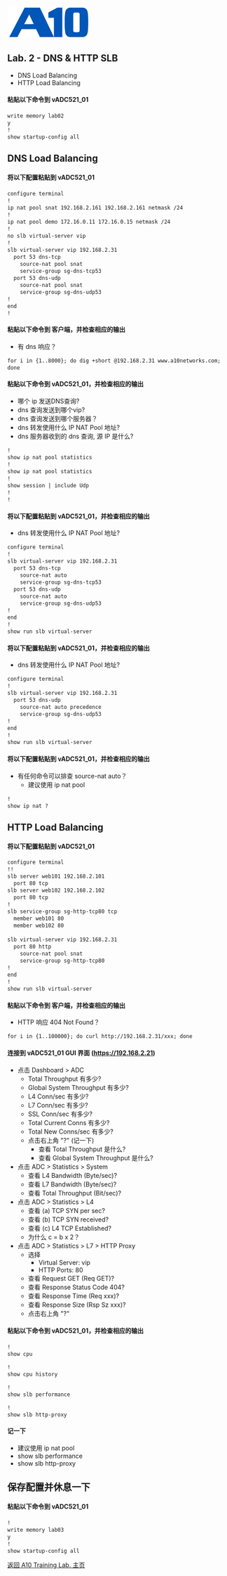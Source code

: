 ![](/Images/A10-NewLogos-Blue-NoReg-RGB-50.png)

## Lab. 2 - DNS & HTTP SLB
 + DNS Load Balancing
 + HTTP Load Balancing

#### 粘贴以下命令到 vADC521_01
```
write memory lab02
y
!
show startup-config all

```

## DNS Load Balancing
#### 将以下配置粘贴到 vADC521_01
```
configure terminal
!
ip nat pool snat 192.168.2.161 192.168.2.161 netmask /24
!
ip nat pool demo 172.16.0.11 172.16.0.15 netmask /24
!
no slb virtual-server vip
!
slb virtual-server vip 192.168.2.31
  port 53 dns-tcp
    source-nat pool snat
    service-group sg-dns-tcp53
  port 53 dns-udp
    source-nat pool snat
    service-group sg-dns-udp53
!
end
!

```

#### 粘贴以下命令到 客户端，并检查相应的输出
+ 有 dns 响应？
```
for i in {1..8000}; do dig +short @192.168.2.31 www.a10networks.com; done

```

#### 粘贴以下命令到 vADC521_01，并检查相应的输出
+ 哪个 ip 发送DNS查询?
+ dns 查询发送到哪个vip?
+ dns 查询发送到哪个服务器？
+ dns 转发使用什么 IP NAT Pool 地址?
+ dns 服务器收到的 dns 查询, 源 IP 是什么?
```
!
show ip nat pool statistics
!
show ip nat pool statistics
!
show session | include Udp
!
!

```

#### 将以下配置粘贴到 vADC521_01，并检查相应的输出
+ dns 转发使用什么 IP NAT Pool 地址?
```
configure terminal
!
slb virtual-server vip 192.168.2.31
  port 53 dns-tcp
    source-nat auto
    service-group sg-dns-tcp53
  port 53 dns-udp
    source-nat auto
    service-group sg-dns-udp53
!
end
!
show run slb virtual-server

```

#### 将以下配置粘贴到 vADC521_01，并检查相应的输出
+ dns 转发使用什么 IP NAT Pool 地址?
```
configure terminal
!
slb virtual-server vip 192.168.2.31
  port 53 dns-udp
    source-nat auto precedence
    service-group sg-dns-udp53
!
end
!
show run slb virtual-server

```

#### 将以下配置粘贴到 vADC521_01，并检查相应的输出
+ 有任何命令可以排查 source-nat auto？
  + 建议使用 ip nat pool
```
!
show ip nat ?

```


## HTTP Load Balancing
#### 将以下配置粘贴到 vADC521_01
```
configure terminal
!!
slb server web101 192.168.2.101
  port 80 tcp
slb server web102 192.168.2.102
  port 80 tcp
!
slb service-group sg-http-tcp80 tcp
  member web101 80
  member web102 80

slb virtual-server vip 192.168.2.31
  port 80 http
    source-nat pool snat
    service-group sg-http-tcp80
!
end
!
show run slb virtual-server

```

#### 粘贴以下命令到 客户端，并检查相应的输出
+ HTTP 响应 404 Not Found？
```
for i in {1..100000}; do curl http://192.168.2.31/xxx; done

```

#### 连接到 vADC521_01 GUI 界面 (https://192.168.2.21)
+ 点击 Dashboard > ADC
  + Total Throughput 有多少?
  + Global System Throughput 有多少?
  + L4 Conn/sec 有多少?
  + L7 Conn/sec 有多少?
  + SSL Conn/sec 有多少?
  + Total Current Conns 有多少?
  + Total New Conns/sec 有多少?
  + 点击右上角 "?" (记一下)
    + 查看 Total Throughput 是什么?
    + 查看 Global System Throughput 是什么?
+ 点击 ADC > Statistics > System
    + 查看 L4 Bandwidth (Byte/sec)?
    + 查看 L7 Bandwidth (Byte/sec)?
    + 查看 Total Throughput (Bit/sec)?
+ 点击 ADC > Statistics > L4
  + 查看 (a) TCP SYN per sec?
  + 查看 (b) TCP SYN received?
  + 查看 (c) L4 TCP Established?
  + 为什么 c = b x 2？
+ 点击 ADC > Statistics > L7 > HTTP Proxy
  + 选择
    + Virtual Server: vip
    + HTTP Ports: 80
  + 查看 Request GET (Req GET)?
  + 查看 Response Status Code 404?
  + 查看 Response Time (Req xxx)?
  + 查看 Response Size (Rsp Sz xxx)?
  + 点击右上角 "?"

#### 粘贴以下命令到 vADC521_01，并检查相应的输出
```
!
show cpu

```

```
!
show cpu history

```

```
!
show slb performance

```

```
!
show slb http-proxy

```

#### 记一下
  + 建议使用 ip nat pool
  + show slb performance
  + show slb http-proxy

## 保存配置并休息一下
#### 粘贴以下命令到 vADC521_01
```
!
write memory lab03
y
!
show startup-config all

```

[返回 A10 Training Lab. 主页](https://github.com/borissiu/A10_Training_Lab)